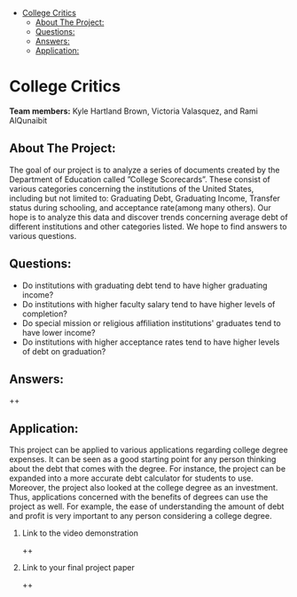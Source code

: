 - [College Critics](#org6605449)
  - [About The Project:](#orgb8f0b10)
  - [Questions:](#orge1f9fec)
  - [Answers:](#orgfda69b4)
  - [Application:](#orgc954bb1)


<a id="org6605449"></a>

# College Critics

**Team members:** Kyle Hartland Brown, Victoria Valasquez, and Rami AlQunaibit


<a id="orgb8f0b10"></a>

## About The Project:

The goal of our project is to analyze a series of documents created by the Department of Education called ”College Scorecards”. These consist of various categories concerning the institutions of the United States, including but not limited to: Graduating Debt, Graduating Income, Transfer status during schooling, and acceptance rate(among many others). Our hope is to analyze this data and discover trends concerning average debt of different institutions and other categories listed. We hope to find answers to various questions.


<a id="orge1f9fec"></a>

## Questions:

-   Do institutions with graduating debt tend to have higher graduating income?
-   Do institutions with higher faculty salary tend to have higher levels of completion?
-   Do special mission or religious affiliation institutions' graduates tend to have lower income?
-   Do institutions with higher acceptance rates tend to have higher levels of debt on graduation?


<a id="orgfda69b4"></a>

## Answers:

++


<a id="orgc954bb1"></a>

## Application:

This project can be applied to various applications regarding college degree expenses. It can be seen as a good starting point for any person thinking about the debt that comes with the degree. For instance, the project can be expanded into a more accurate debt calculator for students to use. Moreover, the project also looked at the college degree as an investment. Thus, applications concerned with the benefits of degrees can use the project as well. For example, the ease of understanding the amount of debt and profit is very important to any person considering a college degree.

1.  Link to the video demonstration

    ++

2.  Link to your final project paper

    ++